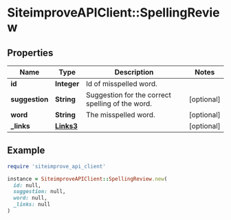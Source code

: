 # SiteimproveAPIClient::SpellingReview

## Properties

| Name | Type | Description | Notes |
| ---- | ---- | ----------- | ----- |
| **id** | **Integer** | Id of misspelled word. |  |
| **suggestion** | **String** | Suggestion for the correct spelling of the word. | [optional] |
| **word** | **String** | The misspelled word. | [optional] |
| **_links** | [**Links3**](Links3.md) |  | [optional] |

## Example

```ruby
require 'siteimprove_api_client'

instance = SiteimproveAPIClient::SpellingReview.new(
  id: null,
  suggestion: null,
  word: null,
  _links: null
)
```

